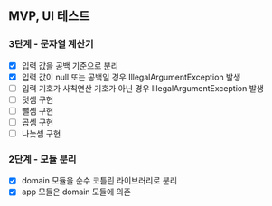 ## MVP, UI 테스트

### 3단계 - 문자열 계산기
- [x] 입력 값을 공백 기준으로 분리
- [x] 입력 값이 null 또는 공백일 경우 IllegalArgumentException 발생
- [ ] 입력 기호가 사칙연산 기호가 아닌 경우 IllegalArgumentException 발생
- [ ] 덧셈 구현
- [ ] 뺄셈 구현
- [ ] 곱셈 구현
- [ ] 나눗셈 구현

### 2단계 - 모듈 분리
- [x] domain 모듈을 순수 코틀린 라이브러리로 분리
- [x] app 모듈은 domain 모듈에 의존